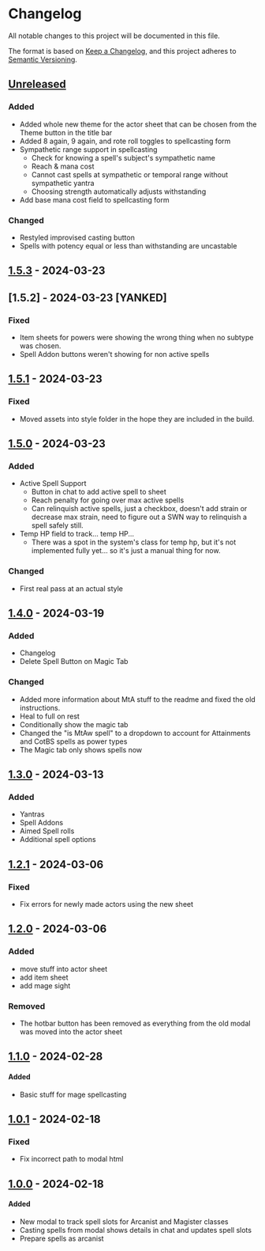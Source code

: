 # Changelog

All notable changes to this project will be documented in this file.

The format is based on [Keep a Changelog](https://keepachangelog.com/en/1.1.0/),
and this project adheres to [Semantic Versioning](https://semver.org/spec/v2.0.0.html).

## [Unreleased]

### Added

- Added whole new theme for the actor sheet that can be chosen from the Theme button in the title bar
- Added 8 again, 9 again, and rote roll toggles to spellcasting form
- Sympathetic range support in spellcasting
  - Check for knowing a spell's subject's sympathetic name
  - Reach & mana cost
  - Cannot cast spells at sympathetic or temporal range without sympathetic yantra
  - Choosing strength automatically adjusts withstanding
- Add base mana cost field to spellcasting form

### Changed

- Restyled improvised casting button
- Spells with potency equal or less than withstanding are uncastable

## [1.5.3] - 2024-03-23
## [1.5.2] - 2024-03-23 [YANKED]

### Fixed

- Item sheets for powers were showing the wrong thing when no subtype was chosen.
- Spell Addon buttons weren't showing for non active spells

## [1.5.1] - 2024-03-23

### Fixed

- Moved assets into style folder in the hope they are included in the build.

## [1.5.0] - 2024-03-23

### Added

- Active Spell Support
  - Button in chat to add active spell to sheet
  - Reach penalty for going over max active spells
  - Can relinquish active spells, just a checkbox, doesn't add strain or decrease max strain, need to figure out a SWN way to relinquish a spell safely still.
- Temp HP field to track... temp HP...
  - There was a spot in the system's class for temp hp, but it's not implemented fully yet... so it's just a manual thing for now.

### Changed

- First real pass at an actual style

## [1.4.0] - 2024-03-19

### Added

- Changelog
- Delete Spell Button on Magic Tab

### Changed

- Added more information about MtA stuff to the readme and fixed the old instructions.
- Heal to full on rest
- Conditionally show the magic tab
- Changed the "is MtAw spell" to a dropdown to account for Attainments and CotBS spells as  power types
- The Magic tab only shows spells now

## [1.3.0] - 2024-03-13

### Added

- Yantras
- Spell Addons
- Aimed Spell rolls
- Additional spell options

## [1.2.1] - 2024-03-06

### Fixed

- Fix errors for newly made actors using the new sheet

## [1.2.0] - 2024-03-06

### Added

- move stuff into actor sheet
- add item sheet
- add mage sight

### Removed

- The hotbar button has been removed as everything from the old modal was moved into the actor sheet

## [1.1.0] - 2024-02-28

#### Added

- Basic stuff for mage spellcasting

## [1.0.1] - 2024-02-18

### Fixed

- Fix incorrect path to modal html

## [1.0.0] - 2024-02-18

#### Added

- New modal to track spell slots for Arcanist and Magister classes
- Casting spells from modal shows details in chat and updates spell slots
- Prepare spells as arcanist

[unreleased]: https://github.com/sumayyah-k/swnr-space-magic/compare/1.5.3...HEAD
[1.5.3]: https://github.com/sumayyah-k/swnr-space-magic/compare/1.5.1...1.5.3
[1.5.1]: https://github.com/sumayyah-k/swnr-space-magic/compare/1.5.0...1.5.1
[1.5.0]: https://github.com/sumayyah-k/swnr-space-magic/compare/1.4.0...1.5.0
[1.4.0]: https://github.com/sumayyah-k/swnr-space-magic/compare/1.3.0...1.4.0
[1.3.0]: https://github.com/sumayyah-k/swnr-space-magic/compare/1.2.1...1.3.0
[1.2.1]: https://github.com/sumayyah-k/swnr-space-magic/compare/1.2.0...1.2.1
[1.2.0]: https://github.com/sumayyah-k/swnr-space-magic/compare/1.1.0...1.2.0
[1.1.0]: https://github.com/sumayyah-k/swnr-space-magic/compare/1.0.1...1.1.0
[1.0.1]: https://github.com/sumayyah-k/swnr-space-magic/compare/1.0.0...1.0.1
[1.0.0]: https://github.com/sumayyah-k/swnr-space-magic/releases/tag/1.0.0